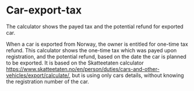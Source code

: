 # Car-export-tax
The calculator shows the payed tax and the potential refund for exported car.

When a car is exported from Norway, the owner is entitled for one-time tax refund.
This calculator shows the one-time tax which was payed upon registration, and the potential refund, based on the date the car is planned to be exported. It is based on the Skatteetaten calculator https://www.skatteetaten.no/en/person/duties/cars-and-other-vehicles/export/calculate/, but is using only cars details, without knowing the registration number of the car.
